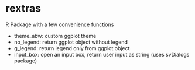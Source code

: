 # rextras

R Package with a few convenience functions
- theme_abw: custom ggplot theme
- no_legend: return ggplot object without legend
- g_legend: return legend only from ggplot object
- input_box: open an input box, return user input as string (uses svDialogs package)

